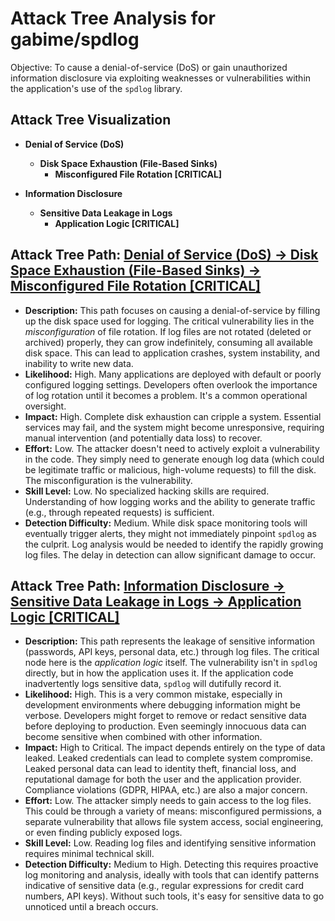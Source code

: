 # Attack Tree Analysis for gabime/spdlog

Objective: To cause a denial-of-service (DoS) or gain unauthorized information disclosure via exploiting weaknesses or vulnerabilities within the application's use of the `spdlog` library.

## Attack Tree Visualization

*   **Denial of Service (DoS)**
    *   **Disk Space Exhaustion (File-Based Sinks)**
        *   **Misconfigured File Rotation [CRITICAL]**

*   **Information Disclosure**
    *   **Sensitive Data Leakage in Logs**
        *   **Application Logic [CRITICAL]**

## Attack Tree Path: [Denial of Service (DoS) -> Disk Space Exhaustion (File-Based Sinks) -> Misconfigured File Rotation [CRITICAL]](./attack_tree_paths/denial_of_service__dos__-_disk_space_exhaustion__file-based_sinks__-_misconfigured_file_rotation__cr_671f192e.md)

*   **Description:** This path focuses on causing a denial-of-service by filling up the disk space used for logging.  The critical vulnerability lies in the *misconfiguration* of file rotation.  If log files are not rotated (deleted or archived) properly, they can grow indefinitely, consuming all available disk space.  This can lead to application crashes, system instability, and inability to write new data.
*   **Likelihood:** High.  Many applications are deployed with default or poorly configured logging settings.  Developers often overlook the importance of log rotation until it becomes a problem.  It's a common operational oversight.
*   **Impact:** High.  Complete disk exhaustion can cripple a system.  Essential services may fail, and the system might become unresponsive, requiring manual intervention (and potentially data loss) to recover.
*   **Effort:** Low.  The attacker doesn't need to actively exploit a vulnerability in the code.  They simply need to generate enough log data (which could be legitimate traffic or malicious, high-volume requests) to fill the disk.  The misconfiguration is the vulnerability.
*   **Skill Level:** Low.  No specialized hacking skills are required.  Understanding of how logging works and the ability to generate traffic (e.g., through repeated requests) is sufficient.
*   **Detection Difficulty:** Medium.  While disk space monitoring tools will eventually trigger alerts, they might not immediately pinpoint `spdlog` as the culprit.  Log analysis would be needed to identify the rapidly growing log files.  The delay in detection can allow significant damage to occur.

## Attack Tree Path: [Information Disclosure -> Sensitive Data Leakage in Logs -> Application Logic [CRITICAL]](./attack_tree_paths/information_disclosure_-_sensitive_data_leakage_in_logs_-_application_logic__critical_.md)

*   **Description:** This path represents the leakage of sensitive information (passwords, API keys, personal data, etc.) through log files. The critical node here is the *application logic* itself.  The vulnerability isn't in `spdlog` directly, but in how the application uses it.  If the application code inadvertently logs sensitive data, `spdlog` will dutifully record it.
*   **Likelihood:** High.  This is a very common mistake, especially in development environments where debugging information might be verbose.  Developers might forget to remove or redact sensitive data before deploying to production.  Even seemingly innocuous data can become sensitive when combined with other information.
*   **Impact:** High to Critical.  The impact depends entirely on the type of data leaked.  Leaked credentials can lead to complete system compromise.  Leaked personal data can lead to identity theft, financial loss, and reputational damage for both the user and the application provider.  Compliance violations (GDPR, HIPAA, etc.) are also a major concern.
*   **Effort:** Low.  The attacker simply needs to gain access to the log files.  This could be through a variety of means: misconfigured permissions, a separate vulnerability that allows file system access, social engineering, or even finding publicly exposed logs.
*   **Skill Level:** Low.  Reading log files and identifying sensitive information requires minimal technical skill.
*   **Detection Difficulty:** Medium to High.  Detecting this requires proactive log monitoring and analysis, ideally with tools that can identify patterns indicative of sensitive data (e.g., regular expressions for credit card numbers, API keys).  Without such tools, it's easy for sensitive data to go unnoticed until a breach occurs.

